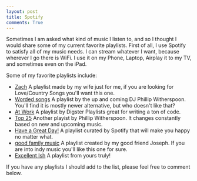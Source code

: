 ```yaml
---
layout: post
title: Spotify
comments: True
---
```


Sometimes I am asked what kind of music I listen to, and so I thought I would share some of my current favorite playlists. First of all, I use Spotify to satisfy all of my music needs. I can stream whatever I want, because wherever I go there is WiFi. I use it on my Phone, Laptop, Airplay it to my TV, and sometimes even on the iPad.

Some of my favorite playlists include:

* [Zach](https://open.spotify.com/user/spencerismyfave/playlist/2g1lf2THTSTSY3ESLI88Bm) A playlist made by my wife just for me, if you are looking for Love/Country Songs you'll want this one.
* [Worded songs](https://open.spotify.com/user/1256692136/playlist/2aMFCn2oXCctBfH0GiLIx0) A playlist by the up and coming DJ Phillip Witherspoon. You'll find it is mostly newer alternative, but who doesn't like that?
* [At Work](https://open.spotify.com/user/digster.fm/playlist/0Gy1TwCxPFTMCiwxGLVkc1) A playlist by Digster Playlists great for writing a ton of code.
* [Top 25](https://open.spotify.com/user/1256692136/playlist/2L5A49RgoPSHQD0y8XXdun) Another playist by Phillip Witherspoon. It changes constantly based on new and upcoming music.
* [Have a Great Day!](https://open.spotify.com/user/spotify/playlist/2PXdUld4Ueio2pHcB6sM8j) A playlist curated by Spotify that will make you happy no matter what.
* [good family music](https://open.spotify.com/user/josephgard1/playlist/69Gfe7QWj2rEttiL1665We) A playlist created by my good friend Joseph. If you are into indy music you'll like this one for sure.
* [Excellent Ish](https://open.spotify.com/user/12130358834/playlist/0DTcaLIzmVOhUwrJnL55gq) A playlist from yours truly!

If you have any playlists I should add to the list, please feel free to comment below.